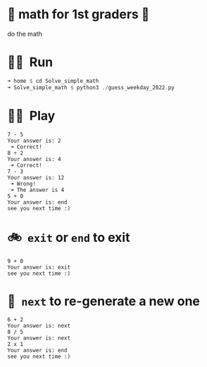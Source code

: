 # :sunflower: math for 1st graders :sunflower: 

do the math

# :running_woman:&nbsp; Run

```rust
➜ home $ cd Solve_simple_math
➜ Solve_simple_math $ python3 ./guess_weekday_2022.py
```

# :woman_playing_handball:&nbsp; Play

```
7 - 5 
Your answer is: 2
 ➜ Correct! 
8 ÷ 2 
Your answer is: 4
 ➜ Correct! 
7 - 3 
Your answer is: 12
 ➜ Wrong! 
 ➜ The answer is 4 
5 + 0 
Your answer is: end
see you next time :)
```

# :bike:&nbsp; `exit` or `end` to exit

```
9 + 0 
Your answer is: exit
see you next time :)
```

# :helicopter:&nbsp; `next` to re-generate a new one
```
6 + 2 
Your answer is: next 
8 / 5 
Your answer is: next
2 x 1 
Your answer is: end
see you next time :)
```
